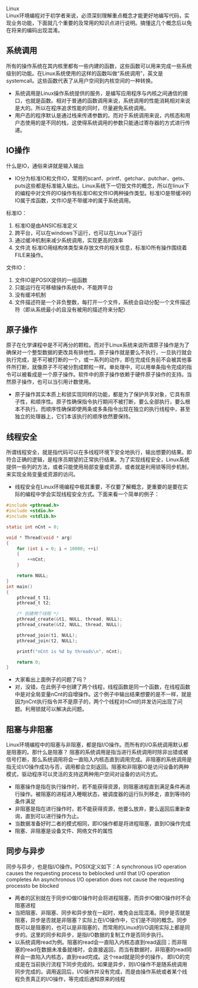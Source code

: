 Linux<br />Linux环境编程对于初学者来说，必须深刻理解重点概念才能更好地编写代码，实现业务功能，下面就几个重要的及常用的知识点进行说明。搞懂这几个概念后以免在将来的编码出现混淆。
<a name="MjR0e"></a>
## 系统调用
所有的操作系统在其内核里都有一些内建的函数，这些函数可以用来完成一些系统级别的功能。在Linux系统使用的这样的函数叫做“系统调用”，英文是systemcall。这些函数代表了从用户空间到内核空间的一种转换。

- 系统调用是Linux操作系统提供的服务，是编写应用程序与内核之间通信的接口，也就是函数。相对于普通的函数调用来说，系统调用的性能消耗相对来说是大的。所以在程序追求性能的同时，尽量避免系统调用。
- 用户态的程序默认是通过栈来传递参数的。而对于系统调用来说，内核态和用户态使用的是不同的栈，这使得系统调用的参数只能通过寄存器的方式进行传递。
<a name="rB1Jw"></a>
## IO操作
什么是IO，通俗来讲就是输入输出

- IO分为标准IO和文件IO，常用的scanf、printf、getchar、putchar、gets、puts这些都是标准输入输出。Linux系统下一切皆文件的概念，所以在linux下的编程中对文件的IO操作有标准IO和文件IO两种操作类型。标准IO是带缓冲的IO属于库函数，文件IO是不带缓冲的属于系统调用。

标准IO：

1. 标准IO是由ANSIC标准定义
2. 跨平台，可以在windows下运行，也可以在Linux下运行
3. 通过缓冲机制来减少系统调用，实现更高的效率
4. 文件流 标准IO用结构体类型来存放文件的相关信息，标准IO所有操作围绕着FILE来操作。

文件IO：

1. 文件IO是POSIX提供的一组函数
2. 只能运行在可移植操作系统中，不能跨平台
3. 没有缓冲机制
4. 文件描述符是一个非负整数，每打开一个文件，系统会自动分配一个文件描述符（即从系统最小的且没有被用的描述符来分配）
<a name="niKsL"></a>
## 原子操作
原子在化学课程中是不可再分的颗粒。而对于Linux系统来说所谓原子操作是为了确保对一个整型数据的更改具有排他性。原子操作就是要么不执行，一旦执行就会执行完成，是不可被打断的一个，或一系列的动作，即在完成任务前不会被其他事件所打断，就像原子不可被分割成颗粒一样。单处理中，可以用单条指令完成的指令可以被看成是一个原子操作。软件中的原子操作依赖于硬件原子操作的支持。当然原子操作，也可以当引用计数使用。

- 原子操作其实本质上和锁实现同样的功能，都是为了保护共享对象，它具有原子性，和顺序性。原子性确保指令执行期间不被打断，要么全部执行，要么根本不执行。而顺序性确保即使两条或多条指令出现在独立的执行线程中，甚至独立的处理器上，它们本该执行的顺序依然要保持。
<a name="Qdu6V"></a>
## 线程安全
所谓线程安全，就是指代码可以在多线程环境下安全地执行，输出想要的结果。即符合正确的逻辑，是程序员期望的正常执行结果。为了实现线程安全，Linux系统提供一些列的方法，或者只能使用局部变量或资源，或者就是利用锁等同步机制，来实现全局变量或资源的访问。

- 线程安全在Linux环境编程中极其重要，不仅要了解概念，更重要的是要在实际的编程中学会实现线程安全方式。下面来看一个简单的例子：
```c
#include <pthread.h>
#include <stdio.h>
#include <stdlib.h>

static int nCnt = 0;

void * Thread(void * arg)
{
    for (int i = 0; i < 10000; ++i) 
    {
        ++nCnt;
    }

    return NULL;
}
int main()
{
    pthread_t t1;
    pthread_t t2;

    /* 创建两个线程 */
    pthread_create(&t1, NULL, thread, NULL);
    pthread_create(&t2, NULL, thread, NULL);

    pthread_join(t1, NULL);
    pthread_join(t2, NULL);

    printf("nCnt is %d by threads\n", nCnt);

    return 0;
}
```

- 大家看出上面例子的问题了吗？
- 对，没错，在此例子中创建了两个线程，线程函数是同一个函数，在线程函数中是对全局变量nCnt的自增操作。这个例子中输出结果想要的是不一样，就是因为nCnt执行指令并不是原子的，两个个线程对nCnt的并发访问出现了问题。利用锁就可以解决此问题。
<a name="RcWxK"></a>
## 阻塞与非阻塞
Linux环境编程中的阻塞与非阻塞，都是指I/O操作。而所有的I/O系统调用默认都是阻塞的。那什么是阻塞？ 阻塞的系统调用是指当进行系统调用时除非出错或被信号打断，那么系统调用将会一直陷入内核态直到调用完成。非阻塞的系统调用是指无论I/O操作成功与否，调用都会立刻返回。阻塞和非阻塞IO是访问设备的两种模式，驱动程序可以灵活的支持这两种用户空间对设备的访问方式。

- 阻塞操作是指在执行操作时，若不能获得资源，则阻塞进程直到满足条件再进行操作。被阻塞的进程进入睡眠状态，被调度器的运行队列移走，直到等待的条件满足
- 非阻塞是指在进行操作时，若不能获得资源，他要么放弃，要么返回后重新查询，直到可以进行操作为止。
- 当数据准备好时二者的模式相同，即IO操作都是将进程阻塞，直到IO操作完成
- 阻塞、非阻塞是设备文件、网络文件的属性
<a name="ZZP8k"></a>
## 同步与异步
同步与异步，也是指I/O操作。POSIX定义如下：A synchronous I/O operation causes the requesting process to beblocked until that I/O operation completes An asynchronous I/O operation does not cause the requesting processto be blocked

- 两者的区别就在于同步IO做IO操作时会将进程阻塞，而异步IO做IO操作时不会阻塞进程
- 当把阻塞、非阻塞、同步和异步放在一起时，难免会出现混淆。同步是否就是阻塞，异步是否就是非阻塞？实际上在I/O操作中，它们是不同的概念。同步既可以是阻塞的，也可以是非阻塞的，而常用的Linux的I/O调用实际上都是同步的。这里的同步和异步，是指I/O数据的复制工作是否同步执行。
- 以系统调用read为例。阻塞的read会一直陷入内核态直到read返回；而非阻塞的read在数据未准备就绪时，会直接返回，而当有数据时，非阻塞的read同样会一直陷入内核态，直到read完成。这个read就是同步的操作， 即I/O的完成是在当前执行流程下同步完成的。如果是异步，则I/O操作不是随系统调用同步完成的。调用返回后，I/O操作并没有完成，而是由操作系统或者某个线程负责真正的I/O操作，等完成后通知原来的线程
